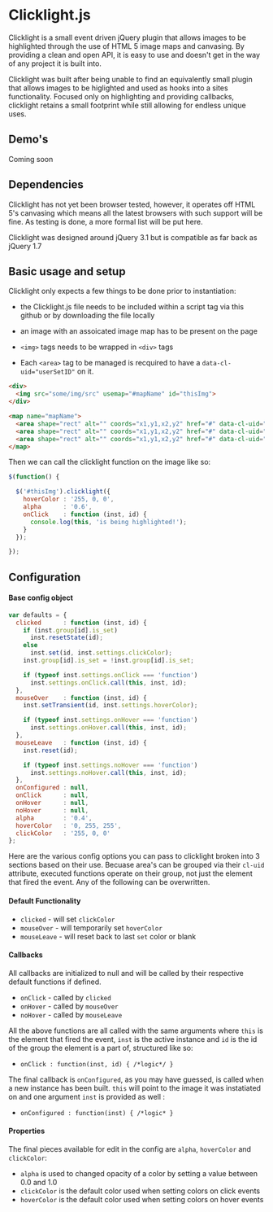 # Clicklight.js

Clicklight is a small event driven jQuery plugin that allows images to
be highlighted through the use of HTML 5 image maps and canvasing. By
providing a clean and open API, it is easy to use and doesn't get in
the way of any project it is built into.

Clicklight was built after being unable to find an equivalently small
plugin that allows images to be higlighted and used as hooks into a
sites functionality. Focused only on highlighting and providing
callbacks, clicklight retains a small footprint while still
allowing for endless unique uses.

## Demo's

Coming soon

## Dependencies

Clicklight has not yet been browser tested, however, it operates off
HTML 5's canvasing which means all the latest browsers with such
support will be fine. As testing is done, a more formal list will be
put here.

Clicklight was designed around jQuery 3.1 but is compatible as far
back as jQuery 1.7

## Basic usage and setup

Clicklight only expects a few things to be done prior to
instantiation:
* the Clicklight.js file needs to be included within a script tag via
  this github or by downloading the file locally

* an image with an assoicated image map has to be present on the page
	
* `<img>` tags needs to be wrapped in `<div>` tags

* Each `<area>` tag to be managed is recquired to have a
  `data-cl-uid="userSetID"` on it.

```html
<div>
  <img src="some/img/src" usemap="#mapName" id="thisImg">
</div>

<map name="mapName">
  <area shape="rect" alt="" coords="x1,y1,x2,y2" href="#" data-cl-uid="1" title="example">
  <area shape="rect" alt="" coords="x1,y1,x2,y2" href="#" data-cl-uid="2" title="example">
  <area shape="rect" alt="" coords="x1,y1,x2,y2" href="#" data-cl-uid="2" title="example">
</map>
```
Then we can call the clicklight function on the image like so:

```javascript
$(function() {

  $('#thisImg').clicklight({
    hoverColor : '255, 0, 0',
	alpha      : '0.6',
	onClick    : function (inst, id) {
	  console.log(this, 'is being highlighted!');
	}
  });

});
```
## Configuration

#### Base config object

```javascript
var defaults = {
  clicked      : function (inst, id) {
    if (inst.group[id].is_set)
      inst.resetState(id);
    else
      inst.set(id, inst.settings.clickColor);
    inst.group[id].is_set = !inst.group[id].is_set;

    if (typeof inst.settings.onClick === 'function')
      inst.settings.onClick.call(this, inst, id);
  },
  mouseOver    : function (inst, id) {
    inst.setTransient(id, inst.settings.hoverColor);

    if (typeof inst.settings.onHover === 'function')
      inst.settings.onHover.call(this, inst, id);
  },
  mouseLeave   : function (inst, id) {
    inst.reset(id);

    if (typeof inst.settings.noHover === 'function')
      inst.settings.noHover.call(this, inst, id);
  },
  onConfigured : null,
  onClick      : null,
  onHover      : null,
  noHover      : null,
  alpha        : '0.4',
  hoverColor   : '0, 255, 255',
  clickColor   : '255, 0, 0'
};
```
Here are the various config options you can pass to clicklight broken
into 3 sections based on their use. Becuase area's can be grouped via
their `cl-uid` attribute, executed functions operate on their group,
not just the element that fired the event. Any of the following can be
overwritten.

#### Default Functionality
* `clicked`    - will set `clickColor`
* `mouseOver`  - will temporarily set `hoverColor` 
* `mouseLeave` - will reset back to last `set` color or blank

#### Callbacks 
All callbacks are initialized to null and will be called by their
respective default functions if defined.

* `onClick` - called by `clicked`
* `onHover` - called by `mouseOver`
* `noHover` - called by `mouseLeave`

All the above functions are all called with the same arguments where
`this` is the element that fired the event, `inst` is the active
instance and `id` is the id of the group the element is a part of,
structured like so: 
* `onClick : function(inst, id) { /*logic*/ }`

The final callback is `onConfigured`, as you may have guessed, is
called when a new instance has been built. `this` will point to the
image it was instatiated on and one argument `inst` is provided as
well :
* `onConfigured : function(inst) { /*logic* }`
   
#### Properties

The final pieces available for edit in the config are `alpha`,
`hoverColor` and `clickColor`:

* `alpha` is used to changed opacity of a color by setting a value
   between 0.0 and 1.0
* `clickColor` is the default color used when setting colors on click
  events
* `hoverColor` is the default color used when setting colors on hover
  events

